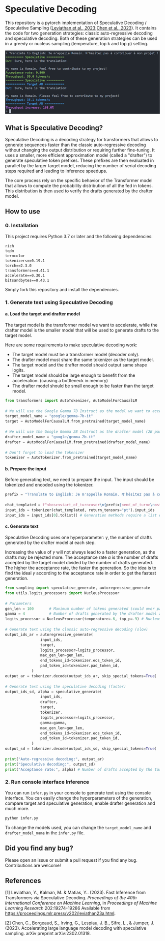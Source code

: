 # Speculative Decoding

This repository is a pytorch implementation of Speculative Decoding / Speculative Sampling ([Leviathan et al., 2023](#1);[Chen et al., 2023](#2)).
It contains the code for two generation strategies: classic auto-regressive decoding and speculative decoding. Both of these generation strategies can be used in a greedy or nucleus sampling (temperature, top k and top p) setting.

<img src="example.png" alt="Example of generation." width="600"/>

## What is Speculative Decoding?

Speculative Decoding is a decoding strategy for transformers that allows to generate sequences faster than the classic auto-regressive decoding without changing the output distribution or requiring further fine-tuning. It uses a smaller, more efficient approximation model (called a "drafter") to generate speculative token prefixes. These prefixes are then evaluated in parallel by the larger target model, reducing the number of serial decoding steps required and leading to inference speedups.

The core process rely on the specific behavior of the Transformer model that allows to compute the probability distribution of all the fed in tokens. This distribution is then used to verify the drafts generated by the drafter model.

## How to use

### 0. Installation
This project requires Python 3.7 or later and the following dependencies:

```
rich
tqdm
termcolor
tokenizers==0.19.1
torch==2.3.0
transformers==4.41.1
accelerate==0.30.1
bitsandbytes==0.43.1
```

Simply fork this repository and install the dependencies.

### 1. Generate text using Speculative Decoding

#### a. Load the target and drafter model

The target model is the transformer model we want to accelerate, while the drafter model is the smaller model that will be used to generate drafts to the target model.

Here are some requirements to make speculative decoding work:
- The target model must be a transformer model (decoder only).
- The drafter model must share the same tokenizer as the target model.
- The target model and the drafter model should output same shape logits.
- The target model should be large enough to benefit from the acceleration. (causing a bottleneck in memory)
- The drafter model should be small enough to be faster than the target model.

```python
from transformers import AutoTokenizer, AutoModelForCausalLM

# We will use the Google Gemma 7B Instruct as the model we want to accelerate (7B parameters)
target_model_name = "google/gemma-7b-it"
target = AutoModelForCausalLM.from_pretrained(target_model_name)

# We will use the Google Gemma 2B Instruct as the drafter model (2B parameters)
drafter_model_name = "google/gemma-2b-it"
drafter = AutoModelForCausalLM.from_pretrained(drafter_model_name)

# Don't forget to load the tokenizer
tokenizer = AutoTokenizer.from_pretrained(target_model_name)
```

#### b. Prepare the input

Before generating text, we need to prepare the input. The input should be tokenized and encoded using the tokenizer.

```python
prefix = "Translate to English: Je m'appelle Romain. N'hésitez pas à contribuer à mon projet !"

chat_templated = f"<bos><start_of_turn>user\n{prefix}<end_of_turn>\n<start_of_turn>model\n" # Gemma chat template
input_ids = tokenizer(chat_templated, return_tensors="pt").input_ids
input_ids = input_ids[0].tolist() # Generation methods require a list of ids
```

#### c. Generate text

Speculative Decoding uses one hyperparameter: $\gamma$, the number of drafts generated by the drafter model at each step. 

Increasing the value of $\gamma$ will not always lead to a faster generation, as the drafts may be rejected more. The acceptance rate $\alpha$ is the number of drafts accepted by the target model divided by the number of drafts generated. The higher the acceptance rate, the faster the generation. So the idea is to find the ideal $\gamma$ according to the acceptance rate in order to get the fastest generation.

```python
from sampling import speculative_generate, autoregressive_generate
from utils.logits_processors import NucleusProcessor

# Parameters
gen_len = 100       # Maximum number of tokens generated (could over pass when using speculative decoding)
gamma = 4           # Number of drafts generated by the drafter model at each step
logits_processor = NucleusProcessor(temperature=.6, top_p=.9) # Nucleus sampling with p=0.9 and T=0.6

# Generate text using the classic auto-regressive decoding (slow)
output_ids_ar = autoregressive_generate(
                input_ids,
                target,
                logits_processor=logits_processor,
                max_gen_len=gen_len,
                end_tokens_id=tokenizer.eos_token_id,
                pad_token_id=tokenizer.pad_token_id,
            )
output_ar = tokenizer.decode(output_ids_ar, skip_special_tokens=True)

# Generate text using the speculative decoding (faster)
output_ids_sd, alpha = speculative_generate(
                input_ids,
                drafter,
                target,
                tokenizer,
                logits_processor=logits_processor,
                gamma=gamma,
                max_gen_len=gen_len,
                end_tokens_id=tokenizer.eos_token_id,
                pad_token_id=tokenizer.pad_token_id,
            )
output_sd = tokenizer.decode(output_ids_sd, skip_special_tokens=True)

print("Auto-regressive decoding:", output_ar)
print("Speculative decoding:", output_sd)
print("Acceptance rate:", alpha) # Number of drafts accepted by the target model divided by the number of drafts generated
```

### 2. Run console interface Inference

You can run `infer.py` in your console to generate text using the console interface. You can easily change the hyperparameters of the generation, compare target and speculative generation, enable drafter generation and much more.

```bash
python infer.py
```

To change the models used, you can change the `target_model_name` and `drafter_model_name` in the `infer.py` file.

## Did you find any bug?

Please open an issue or submit a pull request if you find any bug. Contributions are welcome!

## References
<a id="1">[1]</a> Leviathan, Y., Kalman, M. &amp; Matias, Y.. (2023). Fast Inference from Transformers via Speculative Decoding. <i>Proceedings of the 40th International Conference on Machine Learning</i>, in <i>Proceedings of Machine Learning Research</i> 202:19274-19286 Available from https://proceedings.mlr.press/v202/leviathan23a.html.

<a id="2">[2]</a> Chen, C., Borgeaud, S., Irving, G., Lespiau, J. B., Sifre, L., & Jumper, J. (2023). Accelerating large language model decoding with speculative sampling. arXiv preprint arXiv:2302.01318. 
